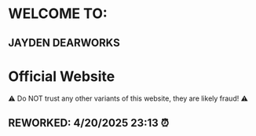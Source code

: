 # WELCOME TO: 
## JAYDEN DEARWORKS 
# Official Website
⚠️ Do NOT trust any other variants of this website, they are likely fraud! ⚠️
## REWORKED: 4/20/2025 23:13 ⏰
